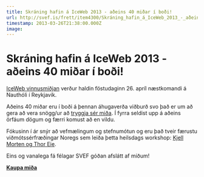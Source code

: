 ```yaml
---
title: Skráning hafin á IceWeb 2013 - aðeins 40 miðar í boði!
url: http://svef.is/frett/item4300/Skráning_hafin_á_IceWeb_2013_-_aðeins_40_miðar_í_boði!
timestamp: 2013-03-26T21:38:00.000Z
image: 
---
```


# Skráning hafin á IceWeb 2013 - aðeins 40 miðar í boði!

[IceWeb vinnusmiðjan](http://icewebconference.com/) verður haldin föstudaginn 26\. apríl næstkomandi á Nauthóli í Reykjavík.

Aðeins 40 miðar eru í boði á þennan áhugaverða viðburð svo það er um að gera að vera snögg/ur að [tryggja sér miða](http://icewebconference.com/prices/). Í fyrra seldist upp á aðeins örfáum dögum og færri komust að en vildu.

Fókusinn í ár snýr að vefmælingum og stefnumótun og eru það tveir færustu viðmótssérfræðingar Noregs sem leiða þetta heilsdags workshop: [Kjell Morten og Thor Eie](http://icewebconference.com/speakers/).

Eins og vanalega fá félagar SVEF góðan afslátt af miðum!

[**Kaupa miða**](http://icewebconference.com/prices/)
